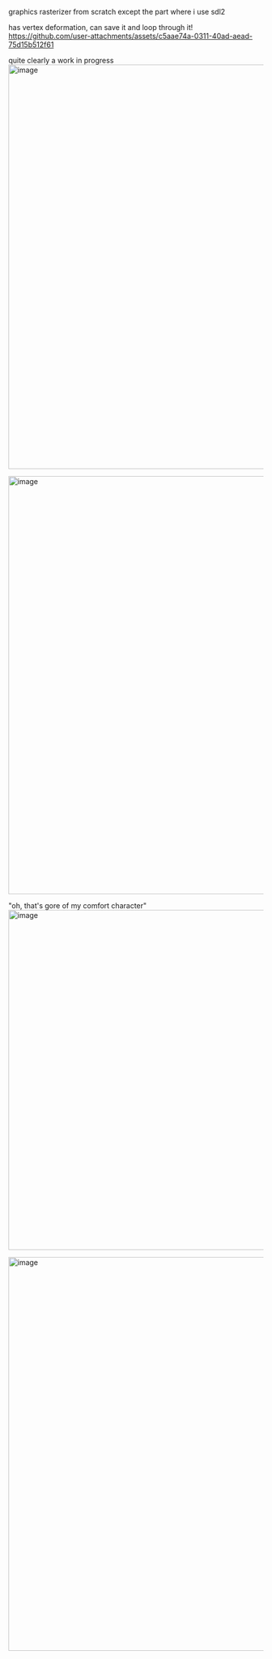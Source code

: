 graphics rasterizer from scratch except the part where i use sdl2

has vertex deformation, can save it and loop through it!
https://github.com/user-attachments/assets/c5aae74a-0311-40ad-aead-75d15b512f61



quite clearly a work in progress
<img width="680" height="798" alt="image" src="https://github.com/user-attachments/assets/a10605f2-7ac6-47f9-b6be-587a96ff11ae" />

<img width="921" height="825" alt="image" src="https://github.com/user-attachments/assets/fe9a3ee1-736b-4a99-ab4a-5f45aa9b0fc6" />

"oh, that's gore of my comfort character"
<img width="526" height="671" alt="image" src="https://github.com/user-attachments/assets/5b98dee0-e594-49f9-8092-00799caf3961" />


<img width="608" height="777" alt="image" src="https://github.com/user-attachments/assets/ae0f350c-c3b4-4c59-a72d-6d39af63aed8" />



